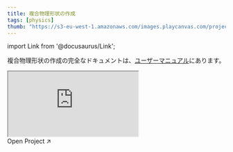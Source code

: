```yaml
---
title: 複合物理形状の作成
tags: [physics]
thumb: "https://s3-eu-west-1.amazonaws.com/images.playcanvas.com/projects/12/688146/E92618-image-75.jpg"
---
```


import Link from '@docusaurus/Link';

複合物理形状の作成の完全なドキュメントは、[ユーザーマニュアル][documentation-page]にあります。

<div className="iframe-container">
    <iframe src="https://playcanv.as/p/KXZ5Lsda/" title="Compound Physics Shapes" allow="camera; microphone; xr-spatial-tracking; fullscreen" allowfullscreen></iframe>
</div>

<Link to='https://playcanvas.com/project/688146/'>Open Project ↗</Link>

[documentation-page]: /user-manual/physics/compound-shapes/

